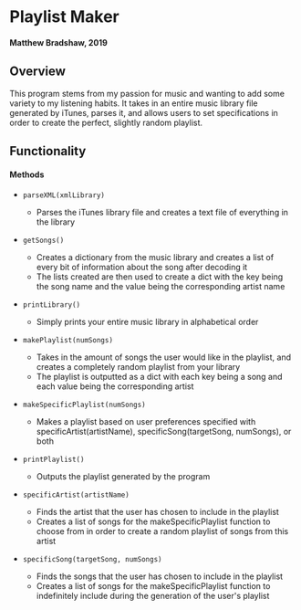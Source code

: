 # Playlist Maker
#### Matthew Bradshaw, 2019

## Overview
This program stems from my passion for music and wanting to add some variety to my listening habits.
It takes in an entire music library file generated by iTunes, parses it, and allows users to set specifications in order to create the perfect, slightly random playlist.


## Functionality
#### Methods
* `parseXML(xmlLibrary)`
    * Parses the iTunes library file and creates a text file of everything in the library

* `getSongs()`
    * Creates a dictionary from the music library and creates a list of every bit of information about the song after decoding it
    * The lists created are then used to create a dict with the key being the song name and the value being the corresponding artist name

* `printLibrary()`
    * Simply prints your entire music library in alphabetical order

* `makePlaylist(numSongs)`
    * Takes in the amount of songs the user would like in the playlist, and creates a completely random playlist from your library
    * The playlist is outputted as a dict with each key being a song and each value being the corresponding artist
    
* `makeSpecificPlaylist(numSongs)`
    * Makes a playlist based on user preferences specified with specificArtist(artistName), specificSong(targetSong, numSongs), or both

* `printPlaylist()`
    * Outputs the playlist generated by the program
    
* `specificArtist(artistName)`
    * Finds the artist that the user has chosen to include in the playlist
    * Creates a list of songs for the makeSpecificPlaylist function to choose from in order to create a random playlist of songs from this artist
    
* `specificSong(targetSong, numSongs)`
    * Finds the songs that the user has chosen to include in the playlist
    * Creates a list of songs for the makeSpecificPlaylist function to indefinitely include during the generation of the user's playlist
